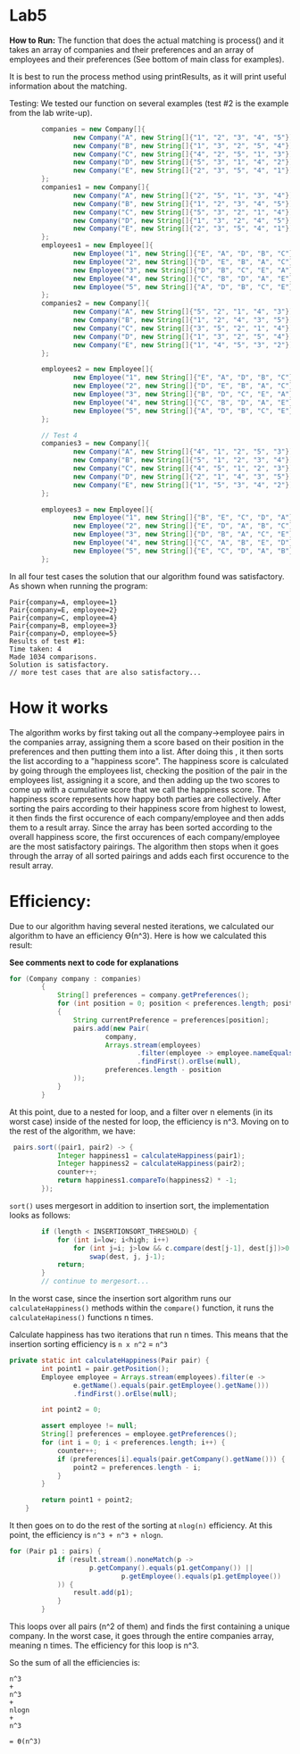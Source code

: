 # Lab5
__How to Run:__
The function that does the actual matching is process()
and it takes an array of companies and their preferences
and an array of employees and their preferences (See bottom 
of main class for examples).

It is best to run the process method using printResults, as it will print useful information about the
matching.


Testing:
We tested our function on several examples (test #2 is the 
example from the lab write-up).

```java
        companies = new Company[]{
                new Company("A", new String[]{"1", "2", "3", "4", "5"}),
                new Company("B", new String[]{"1", "3", "2", "5", "4"}),
                new Company("C", new String[]{"4", "2", "5", "1", "3"}),
                new Company("D", new String[]{"5", "3", "1", "4", "2"}),
                new Company("E", new String[]{"2", "3", "5", "4", "1"}),
        };
        companies1 = new Company[]{
                new Company("A", new String[]{"2", "5", "1", "3", "4"}),
                new Company("B", new String[]{"1", "2", "3", "4", "5"}),
                new Company("C", new String[]{"5", "3", "2", "1", "4"}),
                new Company("D", new String[]{"1", "3", "2", "4", "5"}),
                new Company("E", new String[]{"2", "3", "5", "4", "1"}),
        };
        employees1 = new Employee[]{
                new Employee("1", new String[]{"E", "A", "D", "B", "C"}),
                new Employee("2", new String[]{"D", "E", "B", "A", "C"}),
                new Employee("3", new String[]{"D", "B", "C", "E", "A"}),
                new Employee("4", new String[]{"C", "B", "D", "A", "E"}),
                new Employee("5", new String[]{"A", "D", "B", "C", "E"}),
        };
        companies2 = new Company[]{
                new Company("A", new String[]{"5", "2", "1", "4", "3"}),
                new Company("B", new String[]{"1", "2", "4", "3", "5"}),
                new Company("C", new String[]{"3", "5", "2", "1", "4"}),
                new Company("D", new String[]{"1", "3", "2", "5", "4"}),
                new Company("E", new String[]{"1", "4", "5", "3", "2"}),
        };

        employees2 = new Employee[]{
                new Employee("1", new String[]{"E", "A", "D", "B", "C"}),
                new Employee("2", new String[]{"D", "E", "B", "A", "C"}),
                new Employee("3", new String[]{"B", "D", "C", "E", "A"}),
                new Employee("4", new String[]{"C", "B", "D", "A", "E"}),
                new Employee("5", new String[]{"A", "D", "B", "C", "E"}),
        };

        // Test 4
        companies3 = new Company[]{
                new Company("A", new String[]{"4", "1", "2", "5", "3"}),
                new Company("B", new String[]{"5", "1", "2", "3", "4"}),
                new Company("C", new String[]{"4", "5", "1", "2", "3"}),
                new Company("D", new String[]{"2", "1", "4", "3", "5"}),
                new Company("E", new String[]{"1", "5", "3", "4", "2"}),
        };

        employees3 = new Employee[]{
                new Employee("1", new String[]{"B", "E", "C", "D", "A"}),
                new Employee("2", new String[]{"E", "D", "A", "B", "C"}),
                new Employee("3", new String[]{"D", "B", "A", "C", "E"}),
                new Employee("4", new String[]{"C", "A", "B", "E", "D"}),
                new Employee("5", new String[]{"E", "C", "D", "A", "B"}),
        };
```

In all four test cases the
solution that our algorithm found was satisfactory. As shown when running the program:
```
Pair{company=A, employee=1}
Pair{company=E, employee=2}
Pair{company=C, employee=4}
Pair{company=B, employee=3}
Pair{company=D, employee=5}
Results of test #1:
Time taken: 4
Made 1034 comparisons.
Solution is satisfactory.
// more test cases that are also satisfactory...
```
# How it works

The algorithm works by first taking out all the company->employee pairs in the companies array, assigning them a score based on their position in the preferences and then putting them into a list. After doing this
, it then sorts the list according to a "happiness score". The happiness score is calculated by going through the employees list, checking the position of the pair in the employees list, assigning it a score, and then adding up the two scores to come up with a cumulative score that we call the happiness score. The happiness score represents how happy both parties are collectively. After sorting the pairs according to their happiness score from highest to lowest, it then finds the first occurence of each company/employee and then adds them to a result array. Since the array has been sorted according to the overall happiness score, the first occurences of each company/employee are the most satisfactory pairings. 
The algorithm then stops when it goes through the array of all sorted pairings and adds each first occurence to the result array.
# Efficiency:
Due to our algorithm having several nested iterations, we
calculated our algorithm to have an efficiency ϴ(n^3). Here is how we calculated this result:

__See comments next to code for explanations__

```java
for (Company company : companies) 
        {
            String[] preferences = company.getPreferences();
            for (int position = 0; position < preferences.length; position++)  // Nested for loop (n^2)
            {
                String currentPreference = preferences[position];
                pairs.add(new Pair(
                        company,
                        Arrays.stream(employees)
                                .filter(employee -> employee.nameEquals(currentPreference)) // filter over n elements (n)
                                .findFirst().orElse(null),
                        preferences.length - position
                ));
            }
        }
```
At this point, due to a nested for loop, and a filter 
over n elements (in its worst case)
inside of the nested for loop, the efficiency is n^3. Moving on to the rest of the algorithm, we have:

```java
 pairs.sort((pair1, pair2) -> {
            Integer happiness1 = calculateHappiness(pair1);
            Integer happiness2 = calculateHappiness(pair2);
            counter++;
            return happiness1.compareTo(happiness2) * -1;
        });
```
``sort()`` uses mergesort in addition to insertion sort, the
implementation looks as follows:

```java
        if (length < INSERTIONSORT_THRESHOLD) {
            for (int i=low; i<high; i++)
                for (int j=i; j>low && c.compare(dest[j-1], dest[j])>0; j--)
                    swap(dest, j, j-1);
            return;
        }
        // continue to mergesort...
```
In the worst case, since the insertion sort algorithm runs our `calculateHappiness()` methods within the `compare()` function, it runs the `calculateHapiness()` functions n times.


Calculate happiness has two iterations that run n times. This means that the insertion sorting efficiency is `n x n^2` = `n^3`

```java
private static int calculateHappiness(Pair pair) {
        int point1 = pair.getPosition();
        Employee employee = Arrays.stream(employees).filter(e ->
                e.getName().equals(pair.getEmployee().getName()))
                .findFirst().orElse(null);

        int point2 = 0;

        assert employee != null;
        String[] preferences = employee.getPreferences();
        for (int i = 0; i < preferences.length; i++) {
            counter++;
            if (preferences[i].equals(pair.getCompany().getName())) {
                point2 = preferences.length - i;
            }
        }

        return point1 + point2;
    }
```
It then goes on to do the rest of the sorting at `nlog(n)` efficiency.
At this point, the efficiency is `n^3 + n^3 + nlogn`.

```java
for (Pair p1 : pairs) {
            if (result.stream().noneMatch(p ->
                    p.getCompany().equals(p1.getCompany()) ||
                            p.getEmployee().equals(p1.getEmployee())
            )) {
                result.add(p1);
            }
        }
```
This loops over all pairs (n^2 of them) and finds the first containing 
a unique company.  In the worst case, it goes through the entire companies array, meaning n times.
The efficiency for this loop is n^3.

So the sum of all the efficiencies is:
```
n^3
+
n^3
+
nlogn 
+
n^3

= ϴ(n^3)
```

